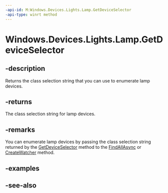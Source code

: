 ```yaml
---
-api-id: M:Windows.Devices.Lights.Lamp.GetDeviceSelector
-api-type: winrt method
---
```


<!-- Method syntax
public string GetDeviceSelector()
-->

# Windows.Devices.Lights.Lamp.GetDeviceSelector

## -description
Returns the class selection string that you can use to enumerate lamp devices.

## -returns
The class selection string for lamp devices.

## -remarks
You can enumerate lamp devices by passing the class selection string returned by the [GetDeviceSelector](lamp_getdeviceselector_838466080.md) method to the [FindAllAsync](/uwp/api/windows.devices.enumeration.deviceinformation.findallasync) or [CreateWatcher](/uwp/api/windows.devices.enumeration.deviceinformation.createwatcher) method.

## -examples

## -see-also

